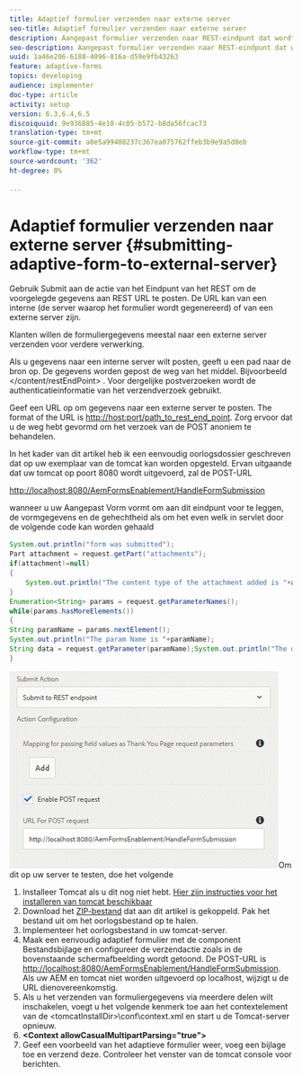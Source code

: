 ```yaml
---
title: Adaptief formulier verzenden naar externe server
seo-title: Adaptief formulier verzenden naar externe server
description: Aangepast formulier verzenden naar REST-eindpunt dat wordt uitgevoerd op externe server
seo-description: Aangepast formulier verzenden naar REST-eindpunt dat wordt uitgevoerd op externe server
uuid: 1a46e206-6188-4096-816a-d59e9fb43263
feature: adaptive-forms
topics: developing
audience: implementer
doc-type: article
activity: setup
version: 6.3,6.4,6.5
discoiquuid: 9e936885-4e10-4c05-b572-b8da56fcac73
translation-type: tm+mt
source-git-commit: a0e5a99408237c367ea075762ffeb3b9e9a5d8eb
workflow-type: tm+mt
source-wordcount: '362'
ht-degree: 0%

---
```



# Adaptief formulier verzenden naar externe server {#submitting-adaptive-form-to-external-server}

Gebruik Submit aan de actie van het Eindpunt van het REST om de voorgelegde gegevens aan REST URL te posten. De URL kan van een interne (de server waarop het formulier wordt gegenereerd) of van een externe server zijn.

Klanten willen de formuliergegevens meestal naar een externe server verzenden voor verdere verwerking.

Als u gegevens naar een interne server wilt posten, geeft u een pad naar de bron op. De gegevens worden gepost de weg van het middel. Bijvoorbeeld &lt;/content/restEndPoint> . Voor dergelijke postverzoeken wordt de authenticatieinformatie van het verzendverzoek gebruikt.

Geef een URL op om gegevens naar een externe server te posten. The format of the URL is <http://host:port/path_to_rest_end_point>. Zorg ervoor dat u de weg hebt gevormd om het verzoek van de POST anoniem te behandelen.

In het kader van dit artikel heb ik een eenvoudig oorlogsdossier geschreven dat op uw exemplaar van de tomcat kan worden opgesteld. Ervan uitgaande dat uw tomcat op poort 8080 wordt uitgevoerd, zal de POST-URL

<http://localhost:8080/AemFormsEnablement/HandleFormSubmission>

wanneer u uw Aangepast Vorm vormt om aan dit eindpunt voor te leggen, de vormgegevens en de gehechtheid als om het even welk in servlet door de volgende code kan worden gehaald

```java
System.out.println("form was submitted");
Part attachment = request.getPart("attachments");
if(attachment!=null)
{
    System.out.println("The content type of the attachment added is "+attachment.getContentType());
}
Enumeration<String> params = request.getParameterNames();
while(params.hasMoreElements())
{
String paramName = params.nextElement();
System.out.println("The param Name is "+paramName);
String data = request.getParameter(paramName);System.out.println("The data  is "+data);
}
```

![Formulierverzending](assets/formsubmission.gif)Om dit op uw server te testen, doe het volgende

1. Installeer Tomcat als u dit nog niet hebt. [Hier zijn instructies voor het installeren van tomcat beschikbaar](https://helpx.adobe.com/experience-manager/kt/forms/using/preparing-datasource-for-form-data-model-tutorial-use.html)
1. Download het [ZIP-bestand](assets/aemformsenablement.zip) dat aan dit artikel is gekoppeld. Pak het bestand uit om het oorlogsbestand op te halen.
1. Implementeer het oorlogsbestand in uw tomcat-server.
1. Maak een eenvoudig adaptief formulier met de component Bestandsbijlage en configureer de verzendactie zoals in de bovenstaande schermafbeelding wordt getoond. De POST-URL is <http://localhost:8080/AemFormsEnablement/HandleFormSubmission>. Als uw AEM en tomcat niet worden uitgevoerd op localhost, wijzigt u de URL dienovereenkomstig.
1. Als u het verzenden van formuliergegevens via meerdere delen wilt inschakelen, voegt u het volgende kenmerk toe aan het contextelement van de &lt;tomcatInstallDir>\conf\context.xml en start u de Tomcat-server opnieuw.
1. **&lt;Context allowCasualMultipartParsing=&quot;true&quot;>**
1. Geef een voorbeeld van het adaptieve formulier weer, voeg een bijlage toe en verzend deze. Controleer het venster van de tomcat console voor berichten.

